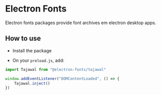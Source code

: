 # Electron Fonts

Electron fonts packages provide font archives em electron desktop apps.

## How to use

* Install the package

* On your `preload.js`, add:

```ts
import Tajawal from "@electron-fonts/tajawal"

window.addEventListener("DOMContentLoaded", () => {
    Tajawal.inject()
})
```